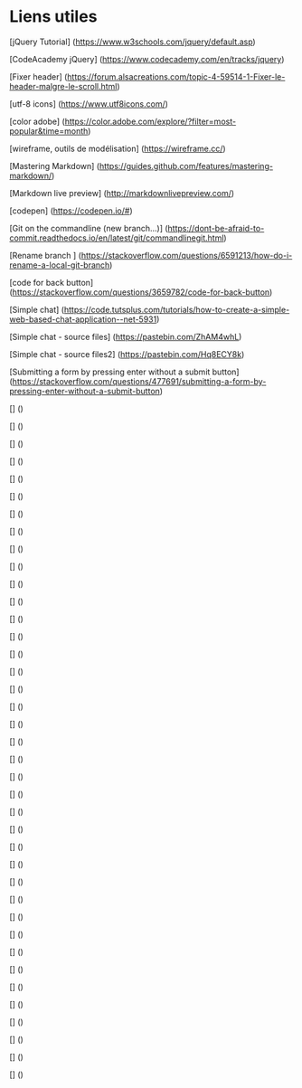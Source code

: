 # Liens utiles

[jQuery Tutorial] (https://www.w3schools.com/jquery/default.asp)

[CodeAcademy jQuery] (https://www.codecademy.com/en/tracks/jquery)

[Fixer header] (https://forum.alsacreations.com/topic-4-59514-1-Fixer-le-header-malgre-le-scroll.html)

[utf-8 icons]  (https://www.utf8icons.com/)

[color adobe] (https://color.adobe.com/explore/?filter=most-popular&time=month)

[wireframe, outils de modélisation] (https://wireframe.cc/)

[Mastering Markdown] (https://guides.github.com/features/mastering-markdown/)

[Markdown live preview] (http://markdownlivepreview.com/)

[codepen] (https://codepen.io/#)

[Git on the commandline (new branch...)]  (https://dont-be-afraid-to-commit.readthedocs.io/en/latest/git/commandlinegit.html)

[Rename branch ] (https://stackoverflow.com/questions/6591213/how-do-i-rename-a-local-git-branch)

[code for back button] (https://stackoverflow.com/questions/3659782/code-for-back-button)

[Simple chat] (https://code.tutsplus.com/tutorials/how-to-create-a-simple-web-based-chat-application--net-5931)

[Simple chat - source files] (https://pastebin.com/ZhAM4whL)

[Simple chat - source files2] (https://pastebin.com/Hq8ECY8k)

[Submitting a form by pressing enter without a submit button] (https://stackoverflow.com/questions/477691/submitting-a-form-by-pressing-enter-without-a-submit-button)

[] ()

[] ()

[] ()

[] ()

[] ()

[] ()

[] ()

[] ()

[] ()

[] ()

[] ()

[] ()

[] ()

[] ()

[] ()

[] ()

[] ()

[] ()

[] ()

[] ()

[] ()

[] ()

[] ()

[] ()

[] ()

[] ()

[] ()

[] ()

[] ()

[] ()

[] ()

[] ()

[] ()

[] ()

[] ()

[] ()

[] ()

[] ()

[] ()

